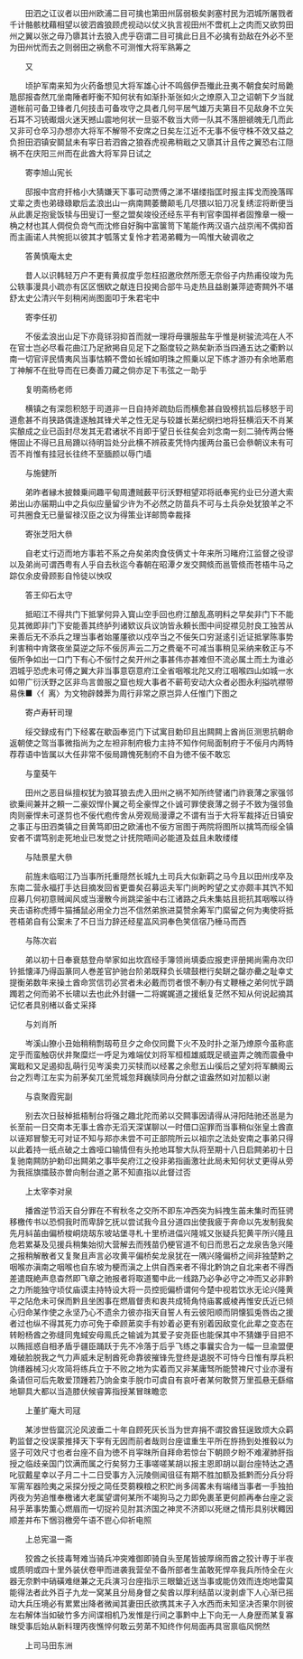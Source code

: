 <!-- { "loadSidebar": true } -->
　　田泗之讧议者以田州欧浦二目可擒也第田州孱弱极矣剥塞村民为泗城所屠戮者千计骼骸枕藉相望以彼泗酋狼顾虎视动以仗义执言视田州不啻杌上之肉而又欲剪田州之翼以张之毋乃隳其计去狼入虎乎窃谓二目可擒此日且不必擒有劲敌在外必不至为田州忧而去之则弱田之祸愈不可测惟大将军熟筹之

　　又

　　顷护军南来知为火药备想见大将军雄心计不鸣劔伊吾殱此丑夷不朝食矣时局臲卼邸报杳然兀坐南陲者盱衡不知何状有如渐扑渐张如火之燎原入卫之诏朝下夕当就道帐前可备卫锋者几何技击可备攻守之具者几何平居气雄万夫第目不见敌身不立矢石耳不习铳礟烟火迷天撼山震地何状一旦驱不敎当大师一队其不落胆禠魄无几而此又非可仓卒习办想亦大将军不解带不安席之日矣左江近不无事不佞守株不效又益之负担田泗镇安鬬鼠未有寜日若泗酋之狼吞虎视弗稍戢之又隳其计且传之翼恐右江隠祸不在庆阳三州而在此酋大将军异日试之

　　寄李旭山宪长

　　邸报中宫府扞格小大猜嫌天下事可动贾傅之涕不堪缕指匡时报主挥戈而挽落晖丈辈之责也弟碌碌歇后孟浪出山一病南闗萎薾颠毛几尽猥以铅刀况复绣涩将断便当从此裹足抱瓮饭犊与田叟订一壑之盟矣竣役还经东平有判官李国祥者固豫章一榱一桷之材也其人倜傥负竒气而沈修自好胸中富箧笥下笔能作两汉语六战京闱不偶抑首而主画诺人共惋扼以彼其才瓠落丈复怜才若渇弟輙为一鸣惟大破调收之

　　答黄慎庵太史

　　昔人以识韩轻万户不更有黄叔度乎忽枉招邀欣然所愿无奈俗子内热甫役竣为先公轶事漫具小疏亦有区区悃欵之献连日投掲合部牛马走热且益剧兼萍迹寄闗外不堪舒太史公清兴午刻稍闲尚图面叩于朱君宅中

　　寄李任初

　　不佞孟浪出山足下亦竟铩羽抑首而就一理将毋骥服盐车乎惟是树骏流鸿在人不在官士岂必尽看花曲江乃足掀掲自见足下之豁度较之熟矣新添当四通五达之衢黔以南一切官评民情夷风当事怙頼不啻如长城如明珠之照乗以足下练才游刅有余地苐庖丁神解不在批导而在已奏善刀藏之倘亦足下韦弦之一助乎

　　复明斋杨老师

　　横镇之有深怨积怒于司道非一日自持斧疏劾后而横愈甚自毁榜抗旨后移怒于司道愈甚不肖狭路偶逢遂触其锋犬羊之性无足与较雄长苐纪纲扫地将狂横滔天不肖某实酿成之业已函封尽发其无君诸状不肖即于望日长往矣会刘念南一刻二骑传两台惓惓固止不得已且局蹐以待明旨处分此横不辨菽麦凭恃内援两台虽已会叅朝议未有可否不肖惟有挂冠长往终不至腼颜以辱门墙

　　与施健所

　　弟昨者縁木披棘乗间趣平甸周遭贼薮平衍沃野相望邓将祇奉宪约业已分道大索弟出山亦届期山中之兵似应量留少许为不必然之防苗兵不可与土兵杂处犹狼羊之不可共圈食无已量留禄汉臣之议为得策业详邮筒幸裁择

　　寄张芝阳大叅

　　自老丈行迈而地方事若不系之舟矣弟肉食伎俩丈十年来所习睹府江监督之役谬以及弟尚可谓西粤有人乎自去秋迄今春朝在昭潭夕发交闗倐而邕管倐而苍梧牛马之踪仅余皮骨顾影自怜徒以怏叹

　　答王仰石太守

　　抵昭江不得共门下抵掌何异入寳山空手回也府江酿乱髙明料之早矣非门下不能见其微即非门下安能善其终胪列诸欵议兵议饷皆永頼长图中间捉襟见肘良工独苦从来善后无不添兵之理当事者始厪厪欲以戍卒当之不佞矢口穷涎逺引近证抵掌陈事势利害稍中肯綮夜坐莫逆之际不佞厉声云二万之费毫不可减当事稍见采纳来敎正与不佞所争如出一口门下有心不佞忖之矣开州之事甚伟亦甚难但不流必属土而土为谁必泗城乎恐虎未可傅之翼大非当事意窃意府江全省咽喉北陀又府江咽喉四山如城一水如带广衍沃野之区非鸟言兽服之窟也规大事者不蕲苟安动大众者必图永利搤吭襟带易侏■〈亻离〉为文物辟棘莾为周行非常之原岂异人任惟门下图之

　　寄卢寿轩司理

　　绥交録成有门下经畧在歇函奉览门下试寓目勅印且出闗闗上酋尚叵测思抗朝命返朝使之驾当事微指尚为之左袒非制府极力主持不知作何局面制府于不佞月内两特荐荐语中皆属以大任非常不佞局蹐愧死制府不自为徳不佞不敢忘

　　与童葵午

　　田州之恶目纵擅权犹为狼耳狼去虎入田州之祸不知所终譬诸门祚衰薄之家强邻欲乗间兼并之頼一二豪奴悍仆翼之苟全豪悍之仆诚可罪使衰薄之弱子不致为强邻鱼肉则豪悍未可遂剪也不佞代庖传舍从旁观局漫谭之不谓有当于大将军裁择近日镇安之事正与田泗类镇之目黄笃即田之欧浦也不佞方宻图于两院将图所以擒笃而绥全镇安者不谓笃别走死地业已发觉之计抚院晤间必能道及兹且未敢缕缕

　　与陆景星大叅

　　前旌未临昭江乃当事所托重隠然长城九土司兵大似新羁之马今且以田州戌卒及东南二营永福打手达目摘发回省更畨矣召募运夫军门尚盻盻望之丈亦颇丰其饩不知应募几何初意贼闻风或当漫散今尚跳梁釜中右江诸路之兵未集姑且扼抗其咽喉以待夹击语称虎搏牛猫捕鼠必用全力岂不信然弟旅进莫赞余筹军门縻留之何为夷使将抵苍梧弟自有公案未了不日当力辞还经星嵓风洞奉色笑信宿乃棰马而西

　　与陈次岩

　　弟以初十日奉衰慈登舟举家如出坎窞经手簿领尚填委应报吏评册掲尚需舟次印钤抵懐泽乃得函篆同人巻差官护驰台阶弟既释负长啸鼓枻行矣缾之罄亦罍之耻幸丈提衡弟数年来操土酋命赏信罚必赏者未必戴而罚者恨不剸刅有丈鞭棰之弟何忧乎蹢躅若之何而弟不长啸以去也此外封疆一二将娓娓道之援纸复茫然不知从何说起摘其记忆者具别楮以备丈采择

　　与刘肖所

　　岑溪山獠小丑始稍稍剽刼苟旦夕之命仅同爨下火不及时扑之渐乃燎原今虽称底定乎而蛮触窃伏井聚糜烂一呼足为难端仗刘将军桓桓雄威既足禠盗弄之魄而震叠中寓戢和又足遏抑乱萌行见岑溪卖刀买犊而以经畧之余慰五山徯后之望刘将军麟阁云台之烈粤江左实为前茅矣兀坐荒城忽拜巍牍同舟分猷之谊盎然如对加额以谢

　　与袁聚霞宪副

　　别去次日鼔棹抵梧制台将强之趣北陀而弟以交闗事因请得从浔阳陆驰还邕是为长至前一日交南本无事土酋亦无滔天深谋聊以一时借口逭罪而当事稍似张皇土酋直以诬郑冒黎无可对证不知与郑亦未尝不可正部院所云以祖宗之法处安南之事弟只得以此着持一纸点破之土酋哑口输情但有头抢地耳黎大队将至期十八日启闗弟初十日复驰南闗防护勅印出闗弟之事毕矣府江之役非弟指画激壮此局未知何状丈更得从旁为我摇旗擂鼓亦曽向制台道之苐不知直指以此督过否

　　上太宰李对泉

　　播酋逆节滔天自分罪在不宥秋冬之交所不即东冲西突为紏拽生苖未集时而狂骋移檄传书以恐恫我时而卑辞乞抚以尝试我今且分道四出使我疲于奔命以先发制我矣先月紏苖由偏桥梭峒烧刼东坡站堡寻札十里桥进偪兴隆城又张疑兵犯黄平所兴隆且危若累棊及见援兵稍集始彻大营解去而残苗仍梗官道不旬日而思石之龙泉告急兴隆之报稍解散者又复聚且声言必攻黄平偏桥矣龙泉犹在一隅兴隆偏桥之间非独楚黔之咽喉亦滇南之咽喉也自东坡为梗而滇之上供自西来者不得北黔饷之自北来者不得西差遣既絶声息杳然即飞章之驰报者将取道蜀中此一线路乃必争必守之冲而又必非黔之力所能独守顷仗庙谟主持特设大将一员控扼偏桥谓何今楚中视若饮氷无论兴隆黄平之阽危未可保而黔且坐困事在燃眉督责和衷共成犄角恃庙畧威棱再惟安氏近已倾心归命某作使之永坚乃心不遗余力彼亦指天自誓人有云彼阳顺而阴懐狐兎唇齿之援者过也纵不得其死力亦可免于牵顾苐奕手有妙着必更有别着因敌变化此辈之变态在转盼杨酋之弥缝同鬼蜮安母鳯氏之输诚为其爱子安尧臣也能保其中不猜嫌乎目把不以贿摇惑自相矛盾乎疆臣踊跃于先不冷落于后乎飞练之事曩实合为一幅一旦渝盟便难破脸脱我之气力声威未足制酋死命靠彼摧锋先登终是退脱不可恃今日惟有厚兵积饷缮器械习火攻简将练兵立于不败之地为实着而又非某庸驽所能赞禆尺寸业亦漫有条请但可后先敢爱顶踵若乃饷金束手脱巾可虞自有哀吁者某何敢赘万里孤悬无繇缩地聊具大都以当造膝伏候睿筭指授某冒昩瞻恋

　　上董扩庵大司冦

　　某涉世呰窳沉沦风波垂二十年自顾死灰长当为世弃捐不谓狡酋狂逞致烦大众羁靮监督之役误蒙推择天下寜有无因而前者哉则台座谊重生平所在斿扬到处推毂以为竖子可效尺寸也者台座不自为徳不肖寜昩所自拜命若惊台下朝顾夕盼不难濯肺肝指授之临歧亲国门饮满而属之行矣努力王事嗟嗟某胡以报主恩即胡以副台座特达之遇叱驭戴星幸以子月二十二日受事方入沅陵侧闻徂征有期不胜加额及抵黔而分兵分将军需军器险夷之采探分授之简任茭蒭糗粮之积贮尚多阔畧未有端绪当事者一手独拍丙夜为劳追惟奉檄诸大老属望谓何某所不竭狗马之力即免裹革更何颜再奉台座之衮舄乎苐事势薫心燃眉而一切捉衿见肘其济国之神灵不济即以死继之情形具别状輙因顺差并布下悃羽檄旁午语不鬯心仰祈电照

　　上总宪温一斋

　　狡酋之长技毒弩难当骑兵冲突难御即骑自头至尾皆披厚绵而酋之狡计専于半夜或质明或四十里外装伏卷甲而进袭我营垒不备所部者生苖敢死悍卒我兵所恃全在火器无奈黔中硝磺难继兼之无兵演习台座指示三眼鎗近送当事或能仿效而连炮地雷莫能得法者此外百子九龙一窝某且分局身督之矣酋以厚利结苗以浚剥虐下人心渐已摇动大兵压境必有累累出降者微闻其妻田氏欲携其末子入水西而未知坚决否果尔则彼左右解体当如破竹多方间谍相机乃发惟是行间之事黔中上下向无一人身歴而某复寡昩受事后始从新料理丙夜憔悴何敢云劳苐不知终作何局面再具宻禀临风惘然

　　上司马田东洲

